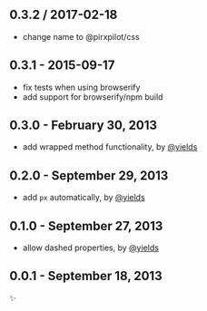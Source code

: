 
0.3.2 / 2017-02-18
-------------------------
* change name to @pirxpilot/css

0.3.1 - 2015-09-17
-------------------------
* fix tests when using browserify
* add support for browserify/npm build

0.3.0 - February 30, 2013
-------------------------
* add wrapped method functionality, by [@yields](https://github.com/yields)

0.2.0 - September 29, 2013
--------------------------
* add `px` automatically, by [@yields](https://github.com/yields)

0.1.0 - September 27, 2013
--------------------------
* allow dashed properties, by [@yields](https://github.com/yields)

0.0.1 - September 18, 2013
--------------------------
:sparkles:

